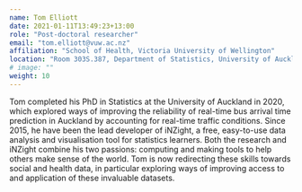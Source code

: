 ```yaml
---
name: Tom Elliott
date: 2021-01-11T13:49:23+13:00
role: "Post-doctoral researcher"
email: "tom.elliott@vuw.ac.nz"
affiliation: "School of Health, Victoria University of Wellington"
location: "Room 303S.387, Department of Statistics, University of Auckland"
# image: ""
weight: 10
---
```


Tom completed his PhD in Statistics at the University of Auckland in 2020, which explored ways of improving the reliability of real-time bus arrival time prediction in Auckland by accounting for real-time traffic conditions. Since 2015, he have been the lead developer of iNZight, a free, easy-to-use data analysis and visualisation tool for statistics learners. Both the research and iNZight combine his two passions: computing and making tools to help others make sense of the world. Tom is now redirecting these skills towards social and health data, in particular exploring ways of improving access to and application of these invaluable datasets.
